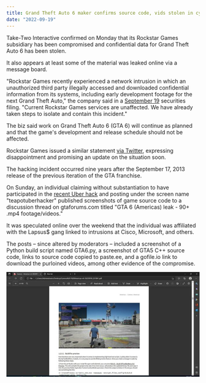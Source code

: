 ```yaml
---
title: Grand Theft Auto 6 maker confirms source code, vids stolen in cyber-heist!
date: "2022-09-19"
---
```


Take-Two Interactive confirmed on Monday that its Rockstar Games subsidiary has been compromised and confidential data for Grand Theft Auto 6 has been stolen.

It also appears at least some of the material was leaked online via a message board.

"Rockstar Games recently experienced a network intrusion in which an unauthorized third party illegally accessed and downloaded confidential information from its systems, including early development footage for the next Grand Theft Auto," the company said in a [September 19](https://www.take2games.com/ir/sec-filings) securities filing. "Current Rockstar Games services are unaffected. We have already taken steps to isolate and contain this incident."

The biz said work on Grand Theft Auto 6 (GTA 6) will continue as planned and that the game's development and release schedule should not be affected.


Rockstar Games issued a similar statement [via Twitter](https://twitter.com/RockstarGames/status/1571849091860029455), expressing disappointment and promising an update on the situation soon.

The hacking incident occurred nine years after the September 17, 2013 release of the previous iteration of the GTA franchise.

On Sunday, an individual claiming without substantiation to have participated in the [recent Uber hack](https://www.theregister.com/2022/09/16/uber_security_incident/) and posting under the screen name "teapotuberhacker" published screenshots of game source code to a discussion thread on gtaforums.com titled "GTA 6 (Americas) leak - 90+ .mp4 footage/videos."

It was speculated online over the weekend that the individual was affiliated with the Lapsus$ gang linked to intrusions at Cisco, Microsoft, and others.

The posts – since altered by moderators – included a screenshot of a Python build script named GTA6.py, a screenshot of GTA5 C++ source code, links to source code copied to paste.ee, and a gofile.io link to download the purloined videos, among other evidence of the compromise.

![Screenshot of GTA 6 developer documentation from the leak](./hacker_posted_image_to_gtaforums.jpg "GTA 6 LEAK")
